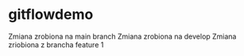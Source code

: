 # gitflowdemo
Zmiana zrobiona na main branch
Zmiana zrobiona na develop
Zmiana zriobiona z brancha feature 1
